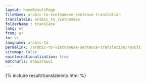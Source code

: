 ```yaml
---
layout: homeResultPage
fileName: arabic-to-vietnamese-sentence-translation
translatein: arabic_to_vietnamese
folderName : translate
lang: en
from: ar
to: vi
langname: arabic-to
permalink: /arabic-to-vietnamese-sentence-translation/result
sitemap: false
nointernationalization: true
matchurls: en&&ar&&vi
---
```

{% include result/translateinto.html %}

<script src="/js/result/translation.js" data-foldername="{{page.folderName}}" data-lang="{{page.lang}}"></script>
